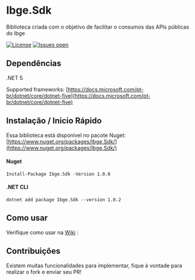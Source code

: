 # Ibge.Sdk
Biblioteca criada com o objetivo de facilitar o consumos das APIs públicas do Ibge

[![License](https://img.shields.io/github/license/leandrosdias/Ibge.Sdk.svg)](LICENSE)
[![Issues open](https://img.shields.io/github/issues/leandrosdias/Ibge.Sdk.svg)](https://github.com/leandrosdias/Ibge.Sdk/issues)

## Dependências
.NET 5

Supported frameworks: [https://docs.microsoft.com/pt-br/dotnet/core/dotnet-five](https://docs.microsoft.com/pt-br/dotnet/core/dotnet-five)

## Instalação / Inicio Rápido

Essa biblioteca está disponível no pacote Nuget: [https://www.nuget.org/packages/Ibge.Sdk/](https://www.nuget.org/packages/Ibge.Sdk/)

#### Nuget
```
Install-Package Ibge.Sdk -Version 1.0.0
```

#### .NET CLI
```
dotnet add package Ibge.Sdk --version 1.0.2
```

## Como usar

Verifique como usar na [Wiki](https://github.com/leandrosdias/Ibge.Sdk/wiki/Get-Started) :

## Contribuições

Existem muitas funcionalidades para implementar, fique à vontade para realizar o fork e enviar seu PR!
